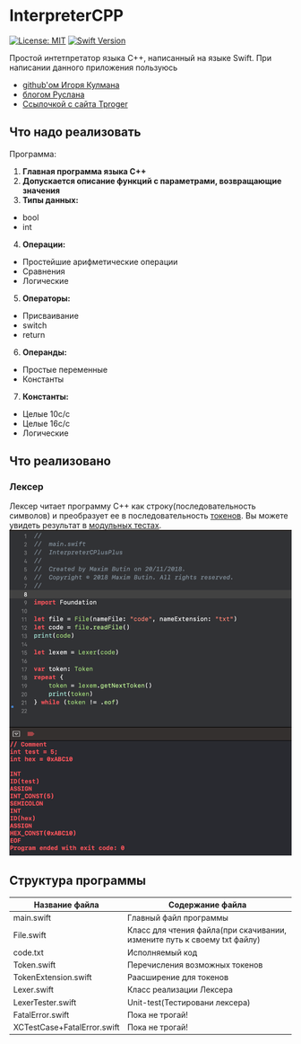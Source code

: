 # InterpreterCPP
[![License: MIT](https://img.shields.io/badge/License-MIT-yellow.svg)](https://opensource.org/licenses/MIT)
[![Swift Version](https://img.shields.io/badge/Swift-4-F16D39.svg?style=flat)](https://developer.apple.com/swift)

Простой интетпретатор языка C++, написанный на языке Swift. 
При написании данного приложения пользуюсь 
* [github'ом Игоря Кулмана](https://github.com/igorkulman/SwiftPascalInterpreter)
* [блогом Руслана](https://ruslanspivak.com/lsbasi-part1/)
* [Ссылочкой с сайта Tproger](https://tproger.ru/translations/how-to-create-programming-language/)

## Что надо реализовать
Программа: 
1. **Главная программа языка C++**
2. **Допускается описание функций с параметрами, возвращающие значения**
3. **Типы данных:** 
  * bool 
  * int 
4. **Операции:**
  * Простейшие арифметические операции 
  * Сравнения 
  * Логические 
5. **Операторы:**
  * Присваивание 
  * switch 
  * return
6. **Операнды:**
  * Простые переменные 
  * Константы
7. **Константы:**
  * Целые 10с/с
  * Целые 16с/с
  * Логические

## Что реализовано
### Лексер
Лексер читает программу С++ как строку(последовательность символов) и преобразует ее в последовательность [токенов](https://github.com/butinmv/InterpreterCPP/blob/master/InterpreterCPP/Lexer/Token.swift). 
Вы можете увидеть результат в [модульных тестах](https://github.com/butinmv/InterpreterCPP/blob/master/InterpreterCPPTesting/LexerTester.swift).
![Lexer](Images/Lexer.png)

## Структура программы
Название файла                   | Содержание файла
---------------------------------|----------------------
main.swift                       | Главный файл программы
File.swift                       | Класс для чтения файла(при скачивании, измените путь к своему txt файлу)
code.txt                         | Исполняемый код 
Token.swift                      | Перечисления возможных токенов
TokenExtension.swift             | Раасширение для токенов
Lexer.swift                      | Класс реализации Лексера
LexerTester.swift                | Unit-test(Тестировани лексера)
FatalError.swift                 | Пока не трогай!
XCTestCase+FatalError.swift      | Пока не трогай!
